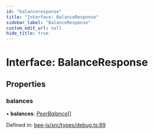 ```yaml
---
id: "balanceresponse"
title: "Interface: BalanceResponse"
sidebar_label: "BalanceResponse"
custom_edit_url: null
hide_title: true
---
```


# Interface: BalanceResponse

## Properties

### balances

• **balances**: [*PeerBalance*](peerbalance.md)[]

Defined in: [bee-js/src/types/debug.ts:89](https://github.com/ethersphere/bee-js/blob/430becc/src/types/debug.ts#L89)
